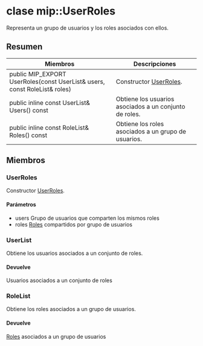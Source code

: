 # <a name="class-mipuserroles"></a>clase mip::UserRoles 
Representa un grupo de usuarios y los roles asociados con ellos.
  
## <a name="summary"></a>Resumen
 Miembros                        | Descripciones                                
--------------------------------|---------------------------------------------
public MIP_EXPORT UserRoles(const UserList& users, const RoleList& roles)  |  Constructor [UserRoles](#classmip_1_1_user_roles).
public inline const UserList& Users() const  |  Obtiene los usuarios asociados a un conjunto de roles.
public inline const RoleList& Roles() const  |  Obtiene los roles asociados a un grupo de usuarios.
  
## <a name="members"></a>Miembros
  
### <a name="userroles"></a>UserRoles
Constructor [UserRoles](#classmip_1_1_user_roles).
  
#### <a name="parameters"></a>Parámetros
* users Grupo de usuarios que comparten los mismos roles 
* roles [Roles](#classmip_1_1_roles) compartidos por grupo de usuarios
  
### <a name="userlist"></a>UserList
Obtiene los usuarios asociados a un conjunto de roles.
  
#### <a name="returns"></a>Devuelve
Usuarios asociados a un conjunto de roles
  
### <a name="rolelist"></a>RoleList
Obtiene los roles asociados a un grupo de usuarios.
  
#### <a name="returns"></a>Devuelve
[Roles](#classmip_1_1_roles) asociados a un grupo de usuarios